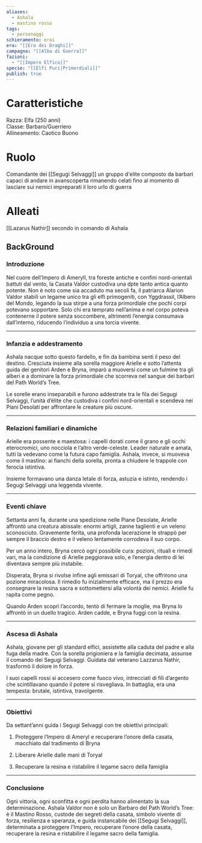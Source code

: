 ```yaml
---
aliases:
  - Ashala
  - mastino rosso
tags:
  - personaggi
schieramento: eroi
era: "[[Era dei Draghi]]"
campagna: "[[Alba di Guerra]]"
fazioni:
  - "[[Impero Elfico]]"
specie: "[[Elfi Puri|Primordiali]]"
publish: true
---
```

# Caratteristiche

Razza: Elfa (250 anni)  
Classe: Barbaro/Guerriero  
Allineamento: Caotico Buono

# Ruolo
Comandante dei [[Segugi Selvaggi]] un gruppo d'elite composto da barbari capaci di andare in avanscoperta rimanendo celati fino al momento di lasciare sui nemici impreparati il loro urlo di guerra

# Alleati
[[Lazarus Nathir]] secondo in comando di Ashala

## BackGround
### Introduzione

Nel cuore dell’Impero di Ameryll, tra foreste antiche e confini nord-orientali battuti dal vento, la Casata Valdor custodiva una dpte tanto antica quanto potente. Non è noto come sia accaduto ma secoli fa, il patriarca Alarion Valdor stabilì un legame unico tra gli elfi primogeniti, con Yggdrassil, l’Albero del Mondo, legando la sua stirpe a una forza primordiale che pochi corpi potevano sopportare. Solo chi era temprato nell’anima e nel corpo poteva contenerne il potere senza soccombere, altrimenti l’energia consumava dall’interno, riducendo l’individuo a una torcia vivente.

---
### Infanzia e addestramento

Ashala nacque sotto questo fardello, e fin da bambina sentì il peso del destino. Cresciuta insieme alla sorella maggiore Arielle e sotto l’attenta guida dei genitori Arden e Bryna, imparò a muoversi come un fulmine tra gli alberi e a dominare la forza primordiale che scorreva nel sangue dei barbari del Path World’s Tree.

Le sorelle erano inseparabili e furono addestrate tra le fila dei Segugi Selvaggi, l’unità d’élite che custodiva i confini nord-orientali e scendeva nei Piani Desolati per affrontare le creature più oscure.

---
### Relazioni familiari e dinamiche

Arielle era possente e maestosa: i capelli dorati come il grano e gli occhi eterocromici, uno nocciola e l’altro verde-celeste. Leader naturale e amata, tutti la vedevano come la futura capo famiglia. Ashala, invece, si muoveva come il mastino: ai fianchi della sorella, pronta a chiudere le trappole con ferocia istintiva.

Insieme formavano una danza letale di forza, astuzia e istinto, rendendo i Segugi Selvaggi una leggenda vivente.

---
### Eventi chiave

Settanta anni fa, durante una spedizione nelle Piane Desolate, Arielle affrontò una creatura abissale: enormi artigli, zanne taglienti e un veleno sconosciuto. Gravemente ferita, una profonda lacerazione le strappò per sempre il braccio destro e il veleno lentamente corrodeva il suo corpo.

Per un anno intero, Bryna cercò ogni possibile cura: pozioni, rituali e rimedi vari, ma la condizione di Arielle peggiorava solo, e l’energia dentro di lei diventava sempre più instabile.

Disperata, Bryna si rivolse infine agli emissari di Toryal, che offrirono una pozione miracolosa. Il rimedio fu inizialmente efficace, ma il prezzo era consegnare la resina sacra e sottomettersi alla volontà dei nemici. Arielle fu rapita come pegno.

Quando Arden scoprì l’accordo, tentò di fermare la moglie, ma Bryna lo affrontò in un duello tragico. Arden cadde, e Bryna fuggì con la resina.

---
### Ascesa di Ashala

Ashala, giovane per gli standard elfici, assistette alla caduta del padre e alla fuga della madre. Con la sorella prigioniera e la famiglia decimata, assunse il comando dei Segugi Selvaggi. Guidata dal veterano Lazzarus Nathir, trasformò il dolore in forza.

I suoi capelli rossi si accesero come fuoco vivo, intrecciati di fili d’argento che scintillavano quando il potere si risvegliava. In battaglia, era una tempesta: brutale, istintiva, travolgente.

---
### Obiettivi

Da settant’anni guida i Segugi Selvaggi con tre obiettivi principali:

1. Proteggere l’Impero di Ameryl e recuperare l’onore della casata, macchiato dal tradimento di Bryna

2. Liberare Arielle dalle mani di Toryal

3. Recuperare la resina e ristabilire il legame sacro della famiglia

---
### Conclusione

Ogni vittoria, ogni sconfitta e ogni perdita hanno alimentato la sua determinazione. Ashala Valdor non è solo un Barbaro del Path World’s Tree: è il Mastino Rosso, custode dei segreti della casata, simbolo vivente di forza, resilienza e speranza, e guida instancabile dei [[Segugi Selvaggi]], determinata a proteggere l’Impero, recuperare l’onore della casata, recuperare la resina e ristabilire il legame sacro della famiglia.
